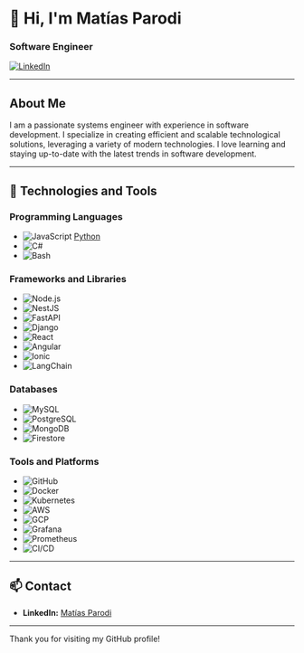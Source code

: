 # 👋 Hi, I'm Matías Parodi

### Software Engineer

[![LinkedIn](https://img.shields.io/badge/LinkedIn-0077B5?style=for-the-badge&logo=linkedin&logoColor=white)](https://www.linkedin.com/in/matiasparodi/)

---

## About Me

I am a passionate systems engineer with experience in software development. I specialize in creating efficient and scalable technological solutions, leveraging a variety of modern technologies. I love learning and staying up-to-date with the latest trends in software development.

---

## 🚀 Technologies and Tools

### Programming Languages
- ![JavaScript](https://img.shields.io/badge/JavaScript-F7DF1E?style=for-the-badge&logo=javascript&logoColor=black) [Python](https://img.shields.io/badge/Python-3776AB?style=for-the-badge&logo=python&logoColor=white)
- ![C#](https://img.shields.io/badge/C%23-239120?style=for-the-badge&logo=c-sharp&logoColor=white)
- ![Bash](https://img.shields.io/badge/Bash-4EAA25?style=for-the-badge&logo=gnubash&logoColor=white)

### Frameworks and Libraries
- ![Node.js](https://img.shields.io/badge/Node.js-339933?style=for-the-badge&logo=nodedotjs&logoColor=white)
- ![NestJS](https://img.shields.io/badge/NestJS-E0234E?style=for-the-badge&logo=nestjs&logoColor=white)
- ![FastAPI](https://img.shields.io/badge/FastAPI-009688?style=for-the-badge&logo=fastapi&logoColor=white)
- ![Django](https://img.shields.io/badge/Django-092E20?style=for-the-badge&logo=django&logoColor=white)
- ![React](https://img.shields.io/badge/React-61DAFB?style=for-the-badge&logo=react&logoColor=black)
- ![Angular](https://img.shields.io/badge/Angular-DD0031?style=for-the-badge&logo=angular&logoColor=white)
- ![Ionic](https://img.shields.io/badge/Ionic-3880FF?style=for-the-badge&logo=ionic&logoColor=white)
- ![LangChain](https://img.shields.io/badge/LangChain-00FF00?style=for-the-badge&logo=chain&logoColor=black)

### Databases
- ![MySQL](https://img.shields.io/badge/MySQL-4479A1?style=for-the-badge&logo=mysql&logoColor=white)
- ![PostgreSQL](https://img.shields.io/badge/PostgreSQL-336791?style=for-the-badge&logo=postgresql&logoColor=white)
- ![MongoDB](https://img.shields.io/badge/MongoDB-47A248?style=for-the-badge&logo=mongodb&logoColor=white)
- ![Firestore](https://img.shields.io/badge/Firestore-FFCA28?style=for-the-badge&logo=firebase&logoColor=black)

### Tools and Platforms
- ![GitHub](https://img.shields.io/badge/GitHub-181717?style=for-the-badge&logo=github&logoColor=white)
- ![Docker](https://img.shields.io/badge/Docker-2496ED?style=for-the-badge&logo=docker&logoColor=white)
- ![Kubernetes](https://img.shields.io/badge/Kubernetes-326CE5?style=for-the-badge&logo=kubernetes&logoColor=white)
- ![AWS](https://img.shields.io/badge/AWS-232F3E?style=for-the-badge&logo=amazon-aws&logoColor=white)
- ![GCP](https://img.shields.io/badge/GCP-4285F4?style=for-the-badge&logo=googlecloud&logoColor=white)
- ![Grafana](https://img.shields.io/badge/Grafana-F46800?style=for-the-badge&logo=grafana&logoColor=white)
- ![Prometheus](https://img.shields.io/badge/Prometheus-E6522C?style=for-the-badge&logo=prometheus&logoColor=white)
- ![CI/CD](https://img.shields.io/badge/CI%2FCD-00427E?style=for-the-badge&logo=continuousintegration&logoColor=white)

---

## 📫 Contact

- **LinkedIn:** [Matías Parodi](https://www.linkedin.com/in/matiasparodi/)

---

Thank you for visiting my GitHub profile!
